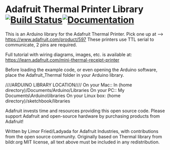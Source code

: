 # Adafruit Thermal Printer Library [![Build Status](https://github.com/adafruit/Adafruit-Thermal-Printer-Library/workflows/Arduino%20Library%20CI/badge.svg)](https://github.com/adafruit/Adafruit-Thermal-Printer-Library/actions)[![Documentation](https://github.com/adafruit/ci-arduino/blob/master/assets/doxygen_badge.svg)](http://adafruit.github.io/Adafruit-Thermal-Printer-Library/html/index.html)


This is an Arduino library for the Adafruit Thermal Printer.
Pick one up at --> https://www.adafruit.com/product/597
These printers use TTL serial to communicate, 2 pins are required.

Full tutorial with wiring diagrams, images, etc. is available at:
https://learn.adafruit.com/mini-thermal-receipt-printer

Before loading the example code, or even opening the Arduino software,
place the Adafruit_Thermal folder in your Arduino library.

////ARDUINO LIBRARY LOCATION////
On your Mac:: In (home directory)/Documents/Arduino/Libraries
On your PC:: My Documents\Arduino\libraries
On your Linux box: (home directory)/sketchbook/libraries

Adafruit invests time and resources providing this open source code.  Please support Adafruit and open-source hardware by purchasing products from Adafruit!

Written by Limor Fried/Ladyada for Adafruit Industries, with contributions from the open source community.  Originally based on Thermal library from bildr.org
MIT license, all text above must be included in any redistribution.
